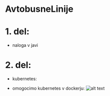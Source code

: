 # AvtobusneLinije
# 1. del:
 - naloga v javi

# 2. del: 
 - kubernetes:
    
 - omogocimo kubernetes v dockerju: ![alt text](image.png)